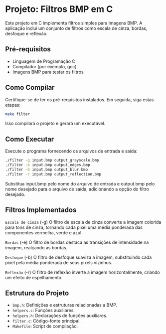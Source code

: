 # Projeto: Filtros BMP em C

Este projeto em C implementa filtros simples para imagens BMP. A aplicação inclui um conjunto de filtros como escala de cinza, bordas, desfoque e reflexão.

## Pré-requisitos

- Linguagem de Programação C
- Compilador (por exemplo, gcc)
- Imagens BMP para testar os filtros

## Como Compilar

Certifique-se de ter os pré-requisitos instalados. Em seguida, siga estas etapas:

```bash
make filter
```
Isso compilará o projeto e gerará um executável.

## Como Executar

Execute o programa fornecendo os arquivos de entrada e saída:

```bash
./filter -g input.bmp output_grayscale.bmp 
./filter -e input.bmp output_edges.bmp
./filter -b input.bmp output_blur.bmp
./filter -r input.bmp output_reflection.bmp
```
Substitua input.bmp pelo nome do arquivo de entrada e output.bmp pelo nome desejado para o arquivo de saída, adicionando a opção do filtro desejado.

## Filtros Implementados
`Escala de Cinza` (-g)
O filtro de escala de cinza converte a imagem colorida para tons de cinza, tornando cada pixel uma média ponderada das componentes vermelha, verde e azul.

`Bordas` (-e)
O filtro de bordas destaca as transições de intensidade na imagem, realçando as bordas.

`Desfoque` (-b)
O filtro de desfoque suaviza a imagem, substituindo cada pixel pela média ponderada de seus pixels vizinhos.

`Reflexão` (-r)
O filtro de reflexão inverte a imagem horizontalmente, criando um efeito de espelhamento.

## Estrutura do Projeto

- `bmp.h`: Definições e estruturas relacionadas a BMP.  
- `helpers.c`: Funções auxiliares.  
- `helpers.h`: Declarações de funções auxiliares.  
- `filter.c`: Código-fonte principal.  
- `Makefile`: Script de compilação.  
